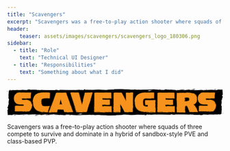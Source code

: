 ```yaml
---
title: "Scavengers"
excerpt: "Scavengers was a free-to-play action shooter where squads of three compete to survive and dominate in a hybrid of sandbox-style PVE and class-based PVP."
header:
    teaser: assets/images/scavengers/scavengers_logo_180306.png
sidebar:
  - title: "Role"
    text: "Technical UI Designer"
  - title: "Responsibilities"
    text: "Something about what I did"
---
```

![The Scavengers logo](/assets/images/scavengers/scavengers_logo_180306.png "Scavengers")<br>

Scavengers was a free-to-play action shooter where squads of three compete to survive and dominate in a hybrid of sandbox-style PVE and class-based PVP.